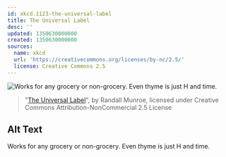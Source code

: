 ```yaml
---
id: xkcd.1123-the-universal-label
title: The Universal Label
desc: ''
updated: 1350630000000
created: 1350630000000
sources:
  name: xkcd
  url: 'https://creativecommons.org/licenses/by-nc/2.5/'
  license: Creative Commons 2.5
---
```

![Works for any grocery or non-grocery. Even thyme is just H and time.](https://imgs.xkcd.com/comics/the_universal_label.png)
> "[The Universal Label](https://xkcd.com/1123/)", by Randall Munroe, licensed under Creative Commons Attribution-NonCommercial 2.5 License

## Alt Text
Works for any grocery or non-grocery. Even thyme is just H and time.
